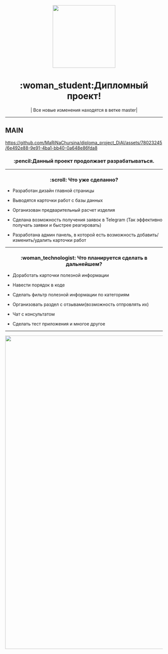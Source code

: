 <div align="center">
  <img src="https://media.giphy.com/media/L1R1tvI9svkIWwpVYr/giphy.gif" width="200"/>
<h1> :woman_student:Дипломный проект!</h1> 
  
 |  Все новые изменения находятся в ветке master|
</div>

---

<h2>MAIN</h2>


https://github.com/MaRiNaChursina/diploma_project_DiAl/assets/78023245/6e492e88-9e91-4ba1-bb40-0a648e86fda8

<div align="center">
  
<h3> :pencil:Данный проект продолжает разрабатываться.</h3> 

---

<h3>:scroll: Что уже сделанно?</h3> 
</div>

- Разработан дизайн главной страницы

- Выводятся карточки работ с базы данных
  
- Организован предварительный расчет изделия
  
- Сделана возможность получения заявок в Telegram (Так эффективно получать заявки и быстрее реагировать)
  
- Разработана админ панель, в которой есть возможность добавить/изменить/удалить карточки работ

---

<div align="center">
<h3>:woman_technologist: Что планируется сделать в дальнейшем?</h3> 
</div>

- Доработать карточки полезной информации

- Навести порядок в коде
  
- Сделать фильтр полезной информации по категориям
  
- Организовать раздел с отзывами(возможность отпровлять их) 
  
- Чат с консультатом

- Сделать тест приложения и многое другое

------
  
<img src="https://media.giphy.com/media/bi6RQ5x3tqoSI/giphy.gif" width="1000"/>
